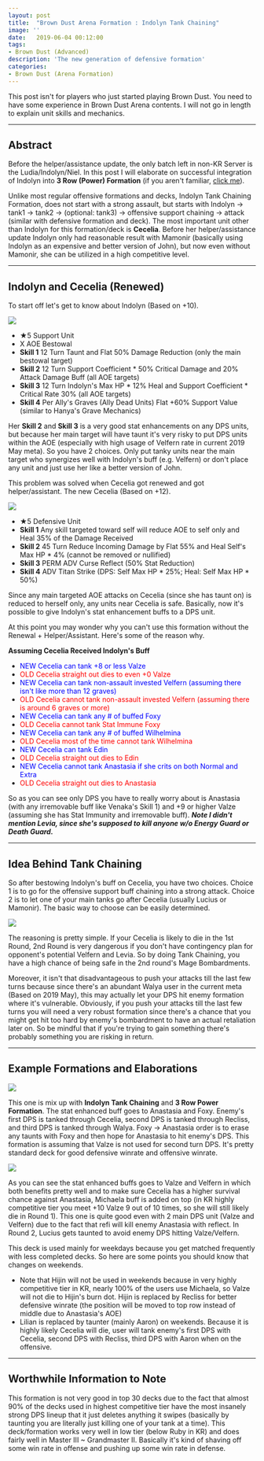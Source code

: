 ```yaml
---
layout: post
title:  "Brown Dust Arena Formation : Indolyn Tank Chaining"
image: ''
date:   2019-06-04 00:12:00
tags:
- Brown Dust (Advanced)
description: 'The new generation of defensive formation'
categories:
- Brown Dust (Arena Formation)
---
```


This post isn't for players who just started playing Brown Dust. You need to have some experience in Brown Dust Arena contents. I will not go in length to explain unit skills and mechanics.

---

## Abstract

Before the helper/assistance update, the only batch left in non-KR Server is the Ludia/Indolyn/Niel. In this post I will elaborate on successful integration of Indolyn into **3 Row (Power) Formation** (if you aren't familiar, [click me](https://jinwooooo.github.io/jinwooooo-blog/browndust-arena-formation-2-row-variation-extension-(3row)/)).

Unlike most regular offensive formations and decks, Indolyn Tank Chaining Formation, does not start with a strong assault, but starts with Indolyn → tank1 → tank2 → (optional: tank3) → offensive support chaining → attack (similar with defensive formation and deck). The most important unit other than Indolyn for this formation/deck is **Cecelia**. Before her helper/assistance update Indolyn only had reasonable result with Mamonir (basically using Indolyn as an expensive and better version of John), but now even without Mamonir, she can be utilized in a high competitive level.

---

## Indolyn and Cecelia (Renewed)

To start off let's get to know about Indolyn (Based on +10).

<img src="../uploads/browndust-indolyn-tank-chaining-indolyn.jpg">

* ★5 Support Unit
* X AOE Bestowal
* **Skill 1** 12 Turn Taunt and Flat 50% Damage Reduction (only the main bestowal target)
* **Skill 2** 12 Turn Support Coefficient * 50% Critical Damage and 20% Attack Damage Buff (all AOE targets)
* **Skill 3** 12 Turn Indolyn's Max HP * 12% Heal and Support Coefficient * Critical Rate 30% (all AOE targets)
* **Skill 4** Per Ally's Graves (Ally Dead Units) Flat +60% Support Value (similar to Hanya's Grave Mechanics)

Her **Skill 2** and **Skill 3** is a very good stat enhancements on any DPS units, but because her main target will have taunt it's very risky to put DPS units within the AOE (especially with high usage of Velfern rate in current 2019 May meta). So you have 2 choices. Only put tanky units near the main target who synergizes well with Indolyn's buff (e.g. Velfern) or don't place any unit and just use her like a better version of John.

This problem was solved when Cecelia got renewed and got helper/assistant. The new Cecelia (Based on +12).

<img src="../uploads/browndust-indolyn-tank-chaining-cecelia.jpg">

* ★5 Defensive Unit
* **Skill 1** Any skill targeted toward self will reduce AOE to self only and Heal 35% of the Damage Received
* **Skill 2** 45 Turn Reduce Incoming Damage by Flat 55% and Heal Self's Max HP * 4% (cannot be removed or nullified)
* **Skill 3** PERM ADV Curse Reflect (50% Stat Reduction)
* **Skill 4** ADV Titan Strike (DPS: Self Max HP * 25%; Heal: Self Max HP * 50%)

Since any main targeted AOE attacks on Cecelia (since she has taunt on) is reduced to herself only, any units near Cecelia is safe. Basically, now it's possible to give Indolyn's stat enhancement buffs to a DPS unit.

At this point you may wonder why you can't use this formation without the Renewal + Helper/Assistant. Here's some of the reason why.

**Assuming Cecelia Received Indolyn's Buff**

* <span style="color:blue">NEW Cecelia can tank +8 or less Valze</span>
* <span style="color:red">OLD Cecelia straight out dies to even +0 Valze</span>
* <span style="color:blue">NEW Cecelia can tank non-assault invested Velfern (assuming there isn't like more than 12 graves)</span>
* <span style="color:red">OLD Cecelia cannot tank non-assault invested Velfern (assuming there is around 6 graves or more)</span>
* <span style="color:blue">NEW Cecelia can tank any # of buffed Foxy</span>
* <span style="color:red">OLD Cecelia cannot tank Stat Immune Foxy</span>
* <span style="color:blue">NEW Cecelia can tank any # of buffed Wilhelmina</span>
* <span style="color:red">OLD Cecelia most of the time cannot tank Wilhelmina</span>
* <span style="color:blue">NEW Cecelia can tank Edin</span>
* <span style="color:red">OLD Cecelia straight out dies to Edin</span>
* <span style="color:blue">NEW Cecelia cannot tank Anastasia if she crits on both Normal and Extra</span>
* <span style="color:red">OLD Cecelia straight out dies to Anastasia</span>

So as you can see only DPS you have to really worry about is Anastasia (with any irremovable buff like Venaka's Skill 1) and +9 or higher Valze (assuming she has Stat Immunity and irremovable buff). ***Note I didn't mention Levia, since she's supposed to kill anyone w/o Energy Guard or Death Guard.***

---

## Idea Behind Tank Chaining

So after bestowing Indolyn's buff on Cecelia, you have two choices. Choice 1 is to go for the offensive support buff chaining into a strong attack. Choice 2 is to let one of your main tanks go after Cecelia (usually Lucius or Mamonir). The basic way to choose can be easily determined.

<img src="../uploads/browndust-indolyn-tank-chaining-flowchart.PNG">

The reasoning is pretty simple. If your Cecelia is likely to die in the 1st Round, 2nd Round is very dangerous if you don't have contingency plan for opponent's potential Velfern and Levia. So by doing Tank Chaining, you have a high chance of being safe in the 2nd round's Mage Bombardments.

Moreover, it isn't that disadvantageous to push your attacks till the last few turns because since there's an abundant Walya user in the current meta (Based on 2019 May), this may actually let your DPS hit enemy formation where it's vulnerable. Obviously, if you push your attacks till the last few turns you will need a very robust formation since there's a chance that you might get hit too hard by enemy's bombardment to have an actual retaliation later on. So be mindful that if you're trying to gain something there's probably something you are risking in return.

---

## Example Formations and Elaborations

<img src="../uploads/browndust-indolyn-tank-chaining-sample-1.jpg">

This one is mix up with **Indolyn Tank Chaining** and **3 Row Power Formation**. The stat enhanced buff goes to Anastasia and Foxy. Enemy's first DPS is tanked through Cecelia, second DPS is tanked through Recliss, and third DPS is tanked through Walya. Foxy → Anastasia order is to erase any taunts with Foxy and then hope for Anastasia to hit enemy's DPS. This formation is assuming that Valze is not used for second turn DPS. It's pretty standard deck for good defensive winrate and offensive winrate.

<img src="../uploads/browndust-indolyn-tank-chaining-sample-2.jpg">

As you can see the stat enhanced buffs goes to Valze and Velfern in which both benefits pretty well and to make sure Cecelia has a higher survival chance against Anastasia, Michaela buff is added on top (in KR highly competitive tier you meet +10 Valze 9 out of 10 times, so she will still likely die in Round 1). This one is quite good even with 2 main DPS unit (Valze and Velfern) due to the fact that refi will kill enemy Anastasia with reflect. In Round 2, Lucius gets taunted to avoid enemy DPS hitting Valze/Velfern.

This deck is used mainly for weekdays because you get matched frequently with less completed decks. So here are some points you should know that changes on weekends.

* Note that Hijin will not be used in weekends because in very highly competitive tier in KR, nearly 100% of the users use Michaela, so Valze will not die to Hijin's burn dot. Hijin is replaced by Recliss for better defensive winrate (the position will be moved to top row instead of middle due to Anastasia's AOE)
* Lilian is replaced by taunter (mainly Aaron) on weekends. Because it is highly likely Cecelia will die, user will tank enemy's first DPS with Cecelia, second DPS with Recliss, third DPS with Aaron when on the offensive.

---

## Worthwhile Information to Note

This formation is not very good in top 30 decks due to the fact that almost 90% of the decks used in highest competitive tier have the most insanely strong DPS lineup that it just deletes anything it swipes (basically by taunting you are literally just killing one of your tank at a time). This deck/formation works very well in low tier (below Ruby in KR) and does fairly well in Master III ~ Grandmaster II. Basically it's kind of shaving off some win rate in offense and pushing up some win rate in defense.
